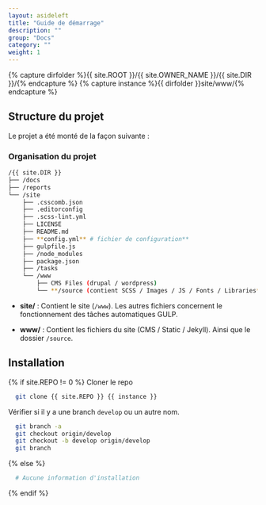 ```yaml
---
layout: asideleft
title: "Guide de démarrage"
description: ""
group: "Docs"
category: ""
weight: 1
---
```


{% capture dirfolder %}{{ site.ROOT }}/{{ site.OWNER_NAME }}/{{ site.DIR }}/{% endcapture %}
{% capture instance %}{{ dirfolder }}site/www/{% endcapture %}

## Structure du projet

Le projet a été monté de la façon suivante :

### Organisation du projet

```sh
/{{ site.DIR }}
├── /docs
├── /reports
└── /site
    ├── .csscomb.json
    ├── .editorconfig
    ├── .scss-lint.yml
    ├── LICENSE
    ├── README.md
    ├── **config.yml** # fichier de configuration**
    ├── gulpfile.js
    ├── /node_modules
    ├── package.json
    ├── /tasks
    └── /www
        ├── CMS Files (drupal / wordpress)
        └── **/source (contient SCSS / Images / JS / Fonts / Libraries**
```

* **site/** : Contient le site (`/www`). Les autres fichiers concernent le fonctionnement des tâches automatiques GULP.

* **www/** : Contient les fichiers du site (CMS / Static / Jekyll). Ainsi que le dossier `/source`.

## Installation

{% if site.REPO != 0 %}
Cloner le repo

```sh
  git clone {{ site.REPO }} {{ instance }}
```

Vérifier si il y a une branch `develop` ou un autre nom.

```sh
  git branch -a
  git checkout origin/develop
  git checkout -b develop origin/develop
  git branch
```

{% else %}
```sh
  # Aucune information d'installation
```
{% endif %}
